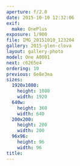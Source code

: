 ```yaml
---
aperture: f/2.0
date: 2015-10-10 12:32:06
exif:
  make: OnePlus
exposure: 1/900
file: IMG_20151010_123204
gallery: 2015-glen-clova
layout: gallery-photo
model: One A0001
next: c6265e4
ordering: 10
previous: 6e8e3ea
sizes:
  1920x1080:
    height: 1080
    width: 1920
  640w:
    height: 360
    width: 640
  200x200:
    height: 200
    width: 200
  96x96:
    height: 96
    width: 96
title: 
---
```

